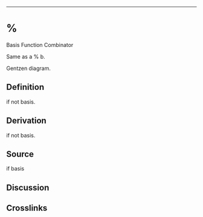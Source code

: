 ------------------------------------------------------------------------

# %

Basis Function Combinator

Same as a % b.

Gentzen diagram.

## Definition

if not basis.

## Derivation

if not basis.

## Source

if basis

## Discussion

## Crosslinks
